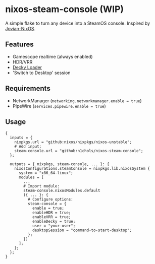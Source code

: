 # nixos-steam-console (WIP)
A simple flake to turn any device into a SteamOS console. Inspired by [Jovian-NixOS](https://github.com/Jovian-Experiments/Jovian-NixOS).

## Features
- Gamescope realtime (always enabled)
- HDR/VRR
- [Decky Loader](https://github.com/SteamDeckHomebrew/decky-loader)
- 'Switch to Desktop' session

## Requirements
- NetworkManager (`networking.networkmanager.enable = true`)
- PipeWire (`services.pipewire.enable = true`)

## Usage
```nixos
{
  inputs = {
    nixpkgs.url = "github:nixos/nixpkgs/nixos-unstable";
    # Add input:
    steam-console.url = "github:n1chols/nixos-steam-console";
  };

  outputs = { nixpkgs, steam-console, ... }: {
    nixosConfigurations.steamConsole = nixpkgs.lib.nixosSystem {
      system = "x86_64-linux";
      modules = [
        ...
        # Import module:
        steam-console.nixosModules.default
        ({ ... }: {
          # Configure options:
          steam-console = {
            enable = true;
            enableHDR = true;
            enableVRR = true;
            enableDecky = true;
            user = "your-user";
            desktopSession = "command-to-start-desktop";
          };
        })
      ];
    };
  };
}
```
